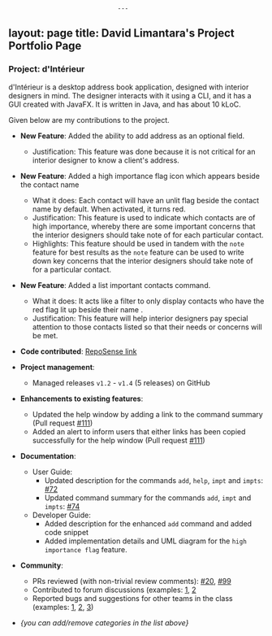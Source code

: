                                   ---
layout: page
title: David Limantara's Project Portfolio Page
---

### Project: d'Intérieur

d'Intérieur is a desktop address book application, designed with interior designers in mind. The designer interacts with it using a CLI, and it has a GUI created with JavaFX. It is written in Java, and has about 10 kLoC.


Given below are my contributions to the project.

* **New Feature**: Added the ability to add address as an optional field.
    * Justification: This feature was done because it is not critical for an interior designer to know a client's address. 

* **New Feature**: Added a high importance flag icon which appears beside the contact name 
  * What it does: Each contact will have an unlit flag beside the contact name by default. When activated, it turns red.
  * Justification: This feature is used to indicate which contacts are of high importance, whereby there are some important concerns that the interior designers should take note of for each particular contact.
  * Highlights: This feature should be used in tandem with the `note` feature for best results as the `note` feature can be used to write down key concerns that the interior designers should take note of for a particular contact.

* **New Feature**: Added a list important contacts command. 
  * What it does: It acts like a filter to only display contacts who have the red flag lit up beside their name .
  * Justification: This feature will help interior designers pay special attention to those contacts listed so that their needs or concerns will be met.

* **Code contributed**: [RepoSense link](https://nus-cs2103-ay2122s2.github.io/tp-dashboard/?search=xsaints19x&breakdown=true&sort=groupTitle&sortWithin=title&since=2022-02-18&timeframe=commit&mergegroup=&groupSelect=groupByRepos&checkedFileTypes=docs~functional-code~test-code~other)

* **Project management**:
    * Managed releases `v1.2` - `v1.4` (5 releases) on GitHub

* **Enhancements to existing features**:
    * Updated the help window by adding a link to the command summary (Pull request [\#111](https://github.com/AY2122S2-CS2103T-T12-2/tp/pull/111))
    * Added an alert to inform users that either links has been copied successfully for the help window (Pull request [\#111](https://github.com/AY2122S2-CS2103T-T12-2/tp/pull/111))

* **Documentation**:
    * User Guide:
        * Updated description for the commands `add`, `help`, `impt` and `impts`: [\#72]()
        * Updated command summary for the commands `add`, `impt` and `impts`: [\#74]()
    * Developer Guide:
        * Added description for the enhanced `add` command and added code snippet  
        * Added implementation details and UML diagram for the `high importance flag` feature.

* **Community**:
    * PRs reviewed (with non-trivial review comments): [\#20](https://github.com/AY2122S2-CS2103T-T12-2/tp/pull/20), [\#99](https://github.com/AY2122S2-CS2103T-T12-2/tp/pull/99)
    * Contributed to forum discussions (examples: [1](https://github.com/nus-cs2103-AY2122S2/forum/issues/244), [2](https://github.com/nus-cs2103-AY2122S2/forum/issues/111)
    * Reported bugs and suggestions for other teams in the class (examples: [1](), [2](), [3]())

* _{you can add/remove categories in the list above}_
